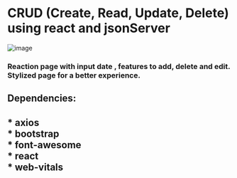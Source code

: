 # CRUD (Create, Read, Update, Delete) using react  and jsonServer
![image](https://user-images.githubusercontent.com/79268565/173144166-ccaafb02-4ce8-4bfd-9f39-a4854ccdae88.png)

<h3>Reaction page with input date , features to add, delete and edit.<br> Stylized page for a better experience.<h3/>



<h2>Dependencies:<h2/>
<!--ts-->
* axios <br>
* bootstrap<br>
* font-awesome<br>
* react   <br>
* web-vitals<br>
<!--ts-->
